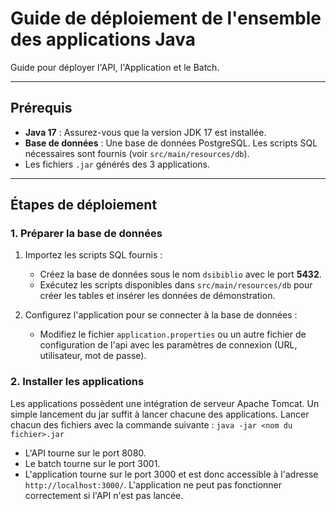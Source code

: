 # Guide de déploiement de l'ensemble des applications Java

Guide pour déployer l'API, l'Application et le Batch.

---

## Prérequis

- **Java 17** : Assurez-vous que la version JDK 17 est installée.
- **Base de données** : Une base de données PostgreSQL. Les scripts SQL nécessaires sont fournis (voir `src/main/resources/db`).
- Les fichiers `.jar` générés des 3 applications. 

---

## Étapes de déploiement

### 1. Préparer la base de données

1. Importez les scripts SQL fournis :
   - Créez la base de données sous le nom `dsibiblio` avec le port **5432**.
   - Exécutez les scripts disponibles dans `src/main/resources/db` pour créer les tables et insérer les données de démonstration.

2. Configurez l'application pour se connecter à la base de données :
   - Modifiez le fichier `application.properties` ou un autre fichier de configuration de l'api avec les paramètres de connexion (URL, utilisateur, mot de passe).

### 2. Installer les applications

Les applications possèdent une intégration de serveur Apache Tomcat. Un simple lancement du jar suffit à lancer chacune des applications.
Lancer chacun des fichiers avec la commande suivante : `java -jar <nom du fichier>.jar`

- L'API tourne sur le port 8080.
- Le batch tourne sur le port 3001.
- L'application tourne sur le port 3000 et est donc accessible à l'adresse `http://localhost:3000/`. L'application ne peut pas fonctionner correctement si l'API n'est pas lancée.
